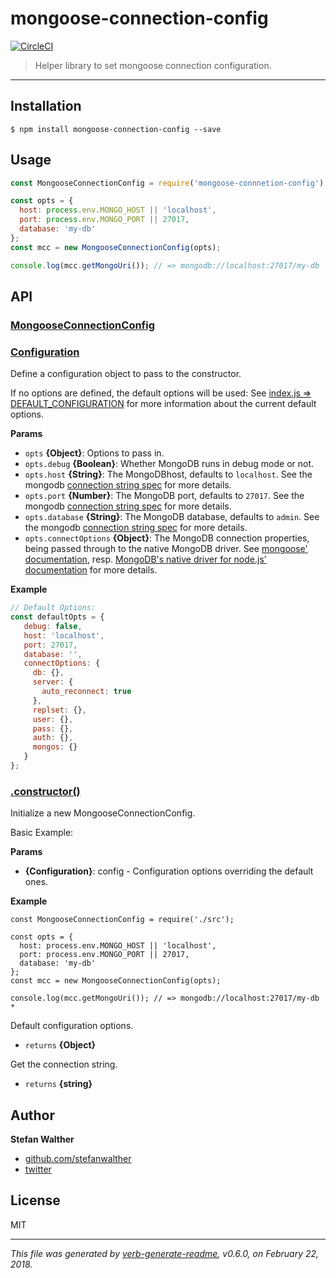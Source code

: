 # mongoose-connection-config

[![CircleCI](https://img.shields.io/circleci/project/github/stefanwalther/mongoose-connection-config.svg)](https://circleci.com/projects/gh/stefanwalther/mongoose-connection-config)

> Helper library to set mongoose connection configuration.

---

## Installation

```
$ npm install mongoose-connection-config --save
```

## Usage

```js
const MongooseConnectionConfig = require('mongoose-connnetion-config');

const opts = {
  host: process.env.MONGO_HOST || 'localhost',
  port: process.env.MONGO_PORT || 27017,
  database: 'my-db'
};
const mcc = new MongooseConnectionConfig(opts);

console.log(mcc.getMongoUri()); // => mongodb://localhost:27017/my-db
```

## API

### [MongooseConnectionConfig](src/index.js#L11)

### [Configuration](src/index.js#L53)
Define a configuration object to pass to the constructor.

If no options are defined, the default options will be used:
See [index.js => DEFAULT_CONFIGURATION](index.js) for more information about the current default options.

**Params**

* `opts` **{Object}**: Options to pass in.    
* `opts.debug` **{Boolean}**: Whether MongoDB runs in debug mode or not.    
* `opts.host` **{String}**: The MongoDBhost, defaults to `localhost`.  See the mongodb [connection string spec](https://docs.mongodb.com/manual/reference/connection-string/) for more details.    
* `opts.port` **{Number}**: The MongoDB port, defaults to `27017`.  See the mongodb [connection string spec](https://docs.mongodb.com/manual/reference/connection-string/) for more details.    
* `opts.database` **{String}**: The MongoDB database, defaults to `admin`.  See the mongodb [connection string spec](https://docs.mongodb.com/manual/reference/connection-string/) for more details.    
* `opts.connectOptions` **{Object}**: The MongoDB connection properties, being passed through to the native MongoDB driver. See [mongoose' documentation](http://mongoosejs.com/docs/connections.html), resp. [MongoDB's native driver for node.js' documentation](https://github.com/mongodb/node-mongodb-native) for more details.    

**Example**

```js
// Default Options:
const defaultOpts = {
   debug: false,
   host: 'localhost',
   port: 27017,
   database: '',
   connectOptions: {
     db: {},
     server: {
       auto_reconnect: true
     },
     replset: {},
     user: {},
     pass: {},
     auth: {},
     mongos: {}
   }
};
```

### [.constructor()](src/index.js#L76)
Initialize a new MongooseConnectionConfig.

Basic Example:

**Params**

* **{Configuration}**: config - Configuration options overriding the default ones.    

**Example**

```
const MongooseConnectionConfig = require('./src');

const opts = {
  host: process.env.MONGO_HOST || 'localhost',
  port: process.env.MONGO_PORT || 27017,
  database: 'my-db'
};
const mcc = new MongooseConnectionConfig(opts);

console.log(mcc.getMongoUri()); // => mongodb://localhost:27017/my-db   *
```

Default configuration options.

* `returns` **{Object}**  

Get the connection string.

* `returns` **{string}**  

## Author
**Stefan Walther**

* [github.com/stefanwalther](http://github.com/stefanwalther) 
* [twitter](http://twitter.com/waltherstefan)  

## License
MIT

***

_This file was generated by [verb-generate-readme](https://github.com/verbose/verb-generate-readme), v0.6.0, on February 22, 2018._

